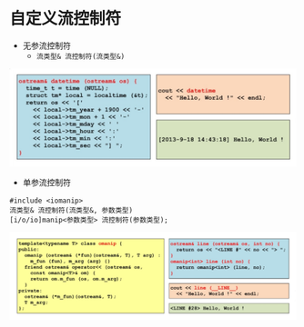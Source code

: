 # 自定义流控制符

* 无参流控制符
    * `流类型& 流控制符(流类型&)`
  
![manipnoparam](../../docs/pics/manipnoparam1.png)

* 单参流控制符

```
#include <iomanip>
流类型& 流控制符(流类型&, 参数类型)
[i/o/io]manip<参数类型> 流控制符(参数类型);
```

![manipsingleparam](../../docs/pics/manipsingleparam.png)


